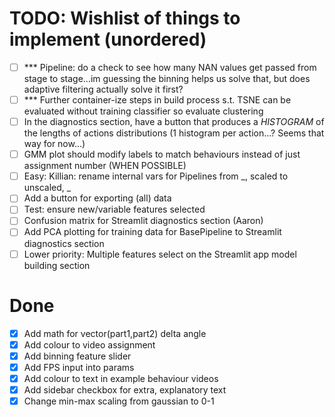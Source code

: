 # TODO: Wishlist of things to implement (unordered)
- [ ] *** Pipeline: do a check to see how many NAN values get passed from stage to stage...im guessing the binning helps us solve that, but does adaptive filtering actually solve it first?
- [ ] *** Further container-ize steps in build process s.t. TSNE can be evaluated without training classifier so evaluate clustering
- [ ] In the diagnostics section, have a button that produces a *HISTOGRAM* of the lengths of actions distributions (1 histogram per action...? Seems that way for now...)
- [ ] GMM plot should modify labels to match behaviours instead of just assignment number (WHEN POSSIBLE)
- [ ] Easy: Killian: rename internal vars for Pipelines from _, scaled to unscaled, _
- [ ] Add a button for exporting (all) data
- [ ] Test: ensure new/variable features selected
- [ ] Confusion matrix for Streamlit diagnostics section (Aaron)
- [ ] Add PCA plotting for training data for BasePipeline to Streamlit diagnostics section
- [ ] Lower priority: Multiple features select on the Streamlit app model building section

# Done
- [x] Add math for vector(part1,part2) delta angle
- [x] Add colour to video assignment
- [x] Add binning feature slider
- [x] Add FPS input into params
- [x] Add colour to text in example behaviour videos
- [x] Add sidebar checkbox for extra, explanatory text
- [x] Change min-max scaling from gaussian to 0-1
